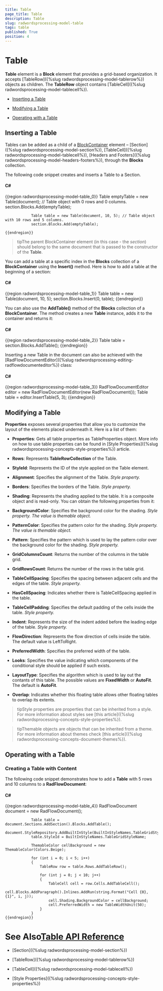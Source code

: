 ```yaml
---
title: Table
page_title: Table
description: Table
slug: radwordsprocessing-model-table
tags: table
published: True
position: 4
---
```


# Table



__Table__ element is a __Block__ element that provides a grid-based organization. It accepts
        [TableRow]({%slug radwordsprocessing-model-tablerow%}) objects as children. The __TableRow__ object contains
        [TableCell]({%slug radwordsprocessing-model-tablecell%}).
      

* [Inserting a Table](#inserting-a-table)

* [Modifying a Table](#modifying-a-table)

* [Operating with a Table](#operating-with-a-table)

## Inserting a Table

Tables can be added as a child of a
          [BlockContainer](http://www.telerik.com/help/wpf/t_telerik_windows_documents_flow_model_blockcontainerbase.html)
          element – [Section]({%slug radwordsprocessing-model-section%}), [TableCell]({%slug radwordsprocessing-model-tablecell%}),
          [Headers and Footers]({%slug radwordsprocessing-model-headers-footers%}), through the __Blocks__ collection.
        

The following code snippet creates and inserts a Table to a Section.
        

#### __C#__

{{region radwordsprocessing-model-table_0}}
	            Table emptyTable = new Table(document); // Table object with 0 rows and 0 columns.
	            section.Blocks.Add(emptyTable);
	
	            Table table = new Table(document, 10, 5); // Table object with 10 rows and 5 columns.
	            section.Blocks.Add(emptyTable);
	
	{{endregion}}



>tipThe parent BlockContainer element (in this case - the *section*) should belong to the same document that is
            passed to the constructor of the __Table__.
          

You can add a table at a specific index in the __Blocks__ collection of a __BlockContainer__
          using the __Insert()__ method. Here is how to add a table at the beginning of a section:
        

#### __C#__

{{region radwordsprocessing-model-table_1}}
	            Table table = new Table(document, 10, 5);
	            section.Blocks.Insert(0, table);
	{{endregion}}



You can also use the __AddTable()__ method of the __Blocks__ collection of a __BlockContainer__.
          The method creates a new __Table__ instance, adds it to the container and returns it:
        

#### __C#__

{{region radwordsprocessing-model-table_2}}
	            Table table = section.Blocks.AddTable();
	{{endregion}}



Inserting a new Table in the document can also be achieved with the [RadFlowDocumentEditor]({%slug radwordsprocessing-editing-radflowdocumenteditor%}) class:
        

#### __C#__

{{region radwordsprocessing-model-table_3}}
	            RadFlowDocumentEditor editor = new RadFlowDocumentEditor(new RadFlowDocument());
	            Table table = editor.InsertTable(5, 3);
	{{endregion}}



## Modifying a Table

__Properties__ exposes several properties that allow you to customize the layout of the elements placed underneath it. Here is a list
          of them:
        

* __Properties__:  Gets all table properties as TableProperties object. More info on how to use table properties can be
              found in [Style Properties]({%slug radwordsprocessing-concepts-style-properties%}) article.
            

* __Rows__: Represents __TableRowCollection__ of the Table.
            

* __StyleId__: Represents the ID of the style applied on the Table element.
            

* __Alignment__: Specifies the alignment of the Table. *Style property.*

* __Borders__: Specifies the borders of the Table. *Style property.*

* __Shading__: Represents the shading applied to the table. It is a composite object and is read-only.
              You can obtain the following properties from it:
            

* __BackgroundColor__: Specifies the background color for the shading.
                  *Style property. The value is themable object.*

* __PatternColor__: Specifies the pattern color for the shading.
                  *Style property. The value is themable object.*

* __Pattern__: Specifies the pattern which is used to lay the pattern color over the background color for the shading.
                  *Style property.*

* __GridColumnsCount__: Returns the number of the columns in the table grid.
            

* __GridRowsCount__: Returns the number of the rows in the table grid.
            

* __TableCellSpacing__: Specifies the spacing between adjacent cells and the edges of the table.
              *Style property.*

* __HasCellSpacing__: Indicates whether there is TableCellSpacing applied in the table.
            

* __TableCellPadding__: Specifies the default padding of the cells inside the table.
              *Style property.*

* __Indent__: Represents the size of the indent added before the leading edge of the table.
              *Style property.*

* __FlowDirection__: Represents the flow direction of cells inside the table. The default value is LeftToRight.
            

* __PreferredWidth__: Specifies the preferred width of the table.
            

* __Looks__: Specifies the value indicating which components of the conditional style should be applied if such exists.
            

* __LayoutType__: Specifies the algorithm which is used to lay out the contants of this table. The possible values are
              __FixedWidth__ or __AutoFit__. The default is __AutoFit__.
            

* __Overlap__: Indicates whether this floating table allows other floating tables to overlap its extents.
            

>tipStyle properties are properties that can be inherited from a style. For more information about styles see
            [this article]({%slug radwordsprocessing-concepts-style-properties%}).
          

>tipThemable objects are objects that can be inherited from a theme. For more information about themes check
            [this article]({%slug radwordsprocessing-concepts-document-themes%}).
          

## Operating with a Table

### Creating a Table with Content

The following code snippet demonstrates how to add a __Table__ with 5 rows and 10 columns to a
              __RadFlowDocument__:
            

#### __C#__

{{region radwordsprocessing-model-table_4}}
	            RadFlowDocument document = new RadFlowDocument();
	
	            Table table = document.Sections.AddSection().Blocks.AddTable();
	            document.StyleRepository.AddBuiltInStyle(BuiltInStyleNames.TableGridStyleName);
	            table.StyleId = BuiltInStyleNames.TableGridStyleName;
	
	            ThemableColor cellBackground = new ThemableColor(Colors.Beige);
	
	            for (int i = 0; i < 5; i++)
	            {
	                TableRow row = table.Rows.AddTableRow();
	
	                for (int j = 0; j < 10; j++)
	                {
	                    TableCell cell = row.Cells.AddTableCell();
	                    cell.Blocks.AddParagraph().Inlines.AddRun(string.Format("Cell {0}, {1}", i, j));
	                    cell.Shading.BackgroundColor = cellBackground;
	                    cell.PreferredWidth = new TableWidthUnit(50);
	                }
	            }
	{{endregion}}



# See Also[Table API Reference](http://www.telerik.com/help/wpf/allmembers_t_telerik_windows_documents_flow_model_table.html)

 * [Section]({%slug radwordsprocessing-model-section%})

 * [TableRow]({%slug radwordsprocessing-model-tablerow%})

 * [TableCell]({%slug radwordsprocessing-model-tablecell%})

 * [Style Properties]({%slug radwordsprocessing-concepts-style-properties%})
